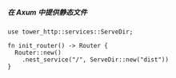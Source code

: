 ##### 在 Axum 中提供静态文件
```
use tower_http::services::ServeDir;

fn init_router() -> Router {
  Router::new()
    .nest_service("/", ServeDir::new("dist"))
}
```